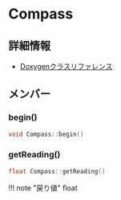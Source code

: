 # Compass



## 詳細情報

- [Doxygenクラスリファレンス](https://lang-ship.com/reference/Arduino/1.8.9/class_compass.html)

## メンバー

### begin()



```c
void Compass::begin()
```



### getReading()



```c
float Compass::getReading()
```

!!! note "戻り値"
	float



